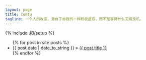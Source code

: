 ```yaml
---
layout: page
title: Comtu
tagline: 一个人的改变，源自于自我的一种积极进取，而不是等待什么天赐良机。
---
```

{% include JB/setup %}

<ul class="posts">
  {% for post in site.posts %}
    <li><span>{{ post.date | date_to_string }}</span> &raquo; <a href="{{ BASE_PATH }}{{ post.url }}">{{ post.title }}</a></li>
  {% endfor %}
</ul>

